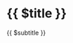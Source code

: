   <x-hero
    title="Nos engagements"
    subtitle="Un nouveau souffle pour une tradition responsable."
  />


  <div class="hero">
  <h1>{{ $title }}</h1>
  <p>{{ $subtitle }}</p>
</div>

